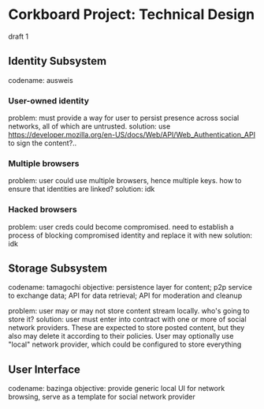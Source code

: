 # Corkboard Project: Technical Design
draft 1

## Identity Subsystem
codename: ausweis

### User-owned identity
problem: must provide a way for user to persist presence across social networks, all of which are untrusted.
solution: use https://developer.mozilla.org/en-US/docs/Web/API/Web_Authentication_API
to sign the content?..

### Multiple browsers
problem: user could use multiple browsers, hence multiple keys. how to ensure that identities are linked?
solution: idk

### Hacked browsers
problem: user creds could become compromised. need to establish a process of blocking compromised identity and replace it with new
solution: idk


## Storage Subsystem
codename: tamagochi
objective: persistence layer for content; p2p service to exchange data; API for data retrieval; API for moderation and cleanup

problem: user may or may not store content stream locally. who's going to store it?
solution: user must enter into contract with one or more of social network providers. These are expected to store posted content,
but they also may delete it according to their policies. User may optionally use "local" network provider, which could be configured
to store everything

## User Interface
codename: bazinga
objective: provide generic local UI for network browsing, serve as a template for social network provider



